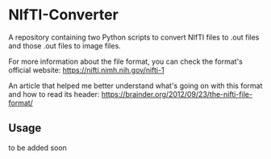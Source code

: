 # NIfTI-Converter
A repository containing two Python scripts to convert NIfTI files to .out files and those .out files to image files.

For more information about the file format, you can check the format's official website: https://nifti.nimh.nih.gov/nifti-1

An article that helped me better understand what's going on with this format and how to read its header: https://brainder.org/2012/09/23/the-nifti-file-format/

## Usage

to be added soon
